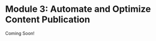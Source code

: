 # Module 3: Automate and Optimize Content Publication

Coming Soon!

<!--

<div class="ahead">
<h4>Learning Objectives</h4>

<ul>
    <li>Understand how to use Structures and Templates to create Web Content types and to provide consistent design to Web Content Articles</li>
    <li>Understand the relationship between Collections, Page Fragments, and Content Pages</li>
    <li>Learn how to use the Asset Publisher and Display Page Templates to display different types of Content</li>
    <li>Learn about Personalization Experience Management:</li>
    <ul>
        <li>User Segments</li>
        <li>Content Page Personalization</li>
        <li>Content Set Personalization</li>
    </ul>
</ul>

<h4>Tasks to Accomplish</h4>
<ul>
    <li>Create new Structures and use Templates to control Web Content display</li>
    <li>Import Page Fragments Collections and create editable Content Pages</li>
    <li>Create an automated self-publishing page using the Asset Publisher</li>
    <li>Create a Display Page Template for a Web Content Structure</li>
    <li>Create personalized Content Pages for different User Segments</li>
</ul>

<h4>Exercise Prerequisites (1/2)</h4>
<ul>
    <li>Unzipped module exercise files in the following folder structure:</li>
    <ul>
        <li>Windows: <code>C:\liferay</code></li>
        <li>Unix Systems: <code>[user-home]/liferay</code></li>
    </ul>
    <li>A Liferay DXP or CE 7.2 instance up and running</li>
        <ul>
        <li>If you have not started your instance yet, first, make sure you have downloaded Docker. Then, use the following commands to get and start the Liferay Docker Image:</li>
        <ul>
            <li><code>docker pull liferay/[product]:[version]</code></li>
            <li><code>docker run -it -m 8g -p 8080:8080 liferay/[product]:[version]</code></li>
        </ul>
    <li> See available Liferay DXP and CE versions at: <a href="https://hub.docker.com/r/liferay/dxp/tags">https://hub.docker.com/r/liferay/dxp/tags</a>
    </ul>
    <li>The livingstone-fjord-theme.war (located in your module exercises folder) uploaded and installed from the App Manager in the Control Panel</li>
</ul>
</div>

<div class="ahead">
<h4>Exercise Prerequisites (2/2)</h4>
<ul>
    <li>The following Page Templates added to the Global Site of your Liferay instance:</li>
    <ul>
        <li>Asset Publisher Page</li>
    </ul>
    <li>The following site structure set up in your Liferay instance:</li>
    <ul>
        <li>Livingstone Hotels & Resorts</li>
        <li>Livingstone Life (use the Community Site Template)</li>
    </ul>
    <li>The Site Content Creator Role added to the platform</li>
    <ul>
        <li>Use the prereq-imports folder located in your module exercises folder to import the LAR file into your Liferay instance</li>
    </ul>
    <li>The fiji-blog.lar file imported to Livingstone Life's Blogs section of Site Administration from your module exercises folder</li>
</ul>
</div>

-->